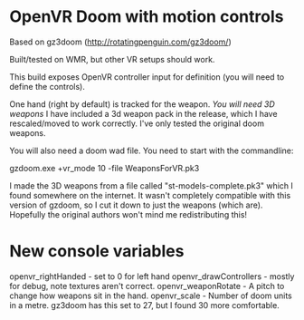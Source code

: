 # OpenVR Doom with motion controls
Based on gz3doom (http://rotatingpenguin.com/gz3doom/)

Built/tested on WMR, but other VR setups should work.

This build exposes OpenVR controller input for definition (you will need to define the controls).

One hand (right by default) is tracked for the weapon. *You will need 3D weapons* I have included a 3d weapon pack in the release, which I have rescaled/moved to work correctly. I've only tested the original doom weapons.

You will also need a doom wad file. You need to start with the commandline:

gzdoom.exe +vr_mode 10 -file WeaponsForVR.pk3

I made the 3D weapons from a file called "st-models-complete.pk3" which I found somewhere on the internet. It wasn't completely compatible with this version of gzdoom, so I cut it down to just the weapons (which are). Hopefully the original authors won't mind me redistributing this!

# New console variables

openvr_rightHanded - set to 0 for left hand
openvr_drawControllers - mostly for debug, note textures aren't correct.
openvr_weaponRotate - A pitch to change how weapons sit in the hand.
openvr_scale - Number of doom units in a metre. gz3doom has this set to 27, but I found 30 more comfortable.




